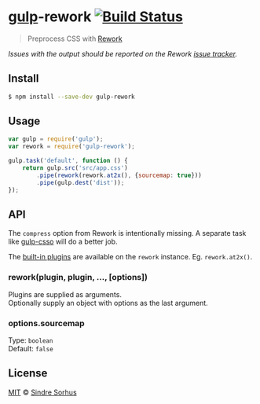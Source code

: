 # [gulp](https://github.com/wearefractal/gulp)-rework [![Build Status](https://travis-ci.org/sindresorhus/gulp-rework.svg?branch=master)](https://travis-ci.org/sindresorhus/gulp-rework)

> Preprocess CSS with [Rework](https://github.com/visionmedia/rework)

*Issues with the output should be reported on the Rework [issue tracker](https://github.com/visionmedia/rework/issues).*


## Install

```bash
$ npm install --save-dev gulp-rework
```


## Usage

```js
var gulp = require('gulp');
var rework = require('gulp-rework');

gulp.task('default', function () {
	return gulp.src('src/app.css')
		.pipe(rework(rework.at2x(), {sourcemap: true}))
		.pipe(gulp.dest('dist'));
});
```

## API

The `compress` option from Rework is intentionally missing. A separate task like [gulp-csso](https://github.com/ben-eb/gulp-csso) will do a better job.

The [built-in plugins](https://github.com/visionmedia/rework#plugins) are available on the `rework` instance. Eg. `rework.at2x()`.

### rework(plugin, plugin, ..., [options])

Plugins are supplied as arguments.  
Optionally supply an object with options as the last argument.

### options.sourcemap

Type: `boolean`  
Default: `false`


## License

[MIT](http://opensource.org/licenses/MIT) © [Sindre Sorhus](http://sindresorhus.com)
